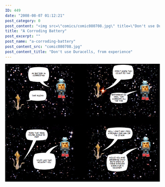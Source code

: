 ```yaml
---
ID: 449
date: "2008-08-07 01:12:21"
post_category: 0
post_content: "<img src=\"comics/comic080708.jpg\" title=\"Don't use Duracells, from experience\" />"
title: "A Corroding Battery"
post_excerpt: ""
post_name: "a-corroding-battery"
post_content_src: "comic080708.jpg"
post_content_title: "Don't use Duracells, from experience"
---
```



[![Don't use Duracells, from experience](/comics-hi-res/comic080708.jpg)](/comics-hi-res/comic080708.jpg "Don't use Duracells, from experience")
